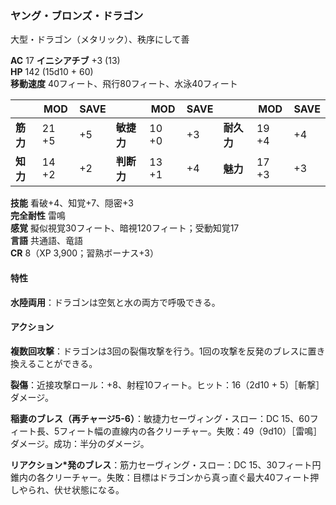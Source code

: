 ### ヤング・ブロンズ・ドラゴン
大型・ドラゴン（メタリック）、秩序にして善

**AC** 17 **イニシアチブ** +3 (13)  
**HP** 142 (15d10 + 60)  
**移動速度** 40フィート、飛行80フィート、水泳40フィート

|      | MOD | SAVE |      | MOD | SAVE |      | MOD | SAVE |
|------|-----|------|------|-----|------|------|-----|------|
| **筋力** | 21 +5 | +5 | **敏捷力** | 10 +0 | +3 | **耐久力** | 19 +4 | +4 |
| **知力** | 14 +2 | +2 | **判断力** | 13 +1 | +4 | **魅力** | 17 +3 | +3 |

**技能** 看破+4、知覚+7、隠密+3  
**完全耐性** 雷鳴  
**感覚** 擬似視覚30フィート、暗視120フィート；受動知覚17  
**言語** 共通語、竜語  
**CR** 8（XP 3,900；習熟ボーナス+3）

#### 特性

**水陸両用**：ドラゴンは空気と水の両方で呼吸できる。

#### アクション

**複数回攻撃**：ドラゴンは3回の裂傷攻撃を行う。1回の攻撃を反発のブレスに置き換えることができる。

**裂傷**：近接攻撃ロール：+8、射程10フィート。ヒット：16（2d10 + 5）［斬撃］ダメージ。

**稲妻のブレス（再チャージ5-6）**：敏捷力セーヴィング・スロー：DC 15、60フィート長、5フィート幅の直線内の各クリーチャー。失敗：49（9d10）［雷鳴］ダメージ。成功：半分のダメージ。

**リアクション*発のブレス**：筋力セーヴィング・スロー：DC 15、30フィート円錐内の各クリーチャー。失敗：目標はドラゴンから真っ直ぐ最大40フィート押しやられ、伏せ状態になる。
